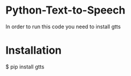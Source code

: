 # Python-Text-to-Speech
In order to run this code you need to install gtts
# Installation
$ pip install gtts
